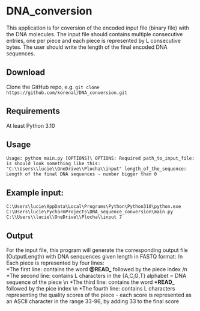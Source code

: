 # DNA_conversion
This application is for coversion of the encoded input file (binary file) with the DNA molecules. The input file should contains multiple consecutive entries, one per piece and each piece is represented by L consecutive bytes. The user should write the length of the final encoded DNA sequences.

## Download
Clone the GitHub repo, e.g. `git clone https://github.com/korenal/DNA_conversion.git`

## Requirements
At least Python 3.10

## Usage
`Usage: python main.py [OPTIONS]\
OPTIONS:
	Required
	path_to_input_file: is should look something like this: "C:\\Users\\lucie\\OneDrive\\Plocha\\input"
 	length_of_the_sequence: Length of the final DNA sequences - number bigger than 0 `

## Example input: 
  `C:\Users\lucie\AppData\Local\Programs\Python\Python310\python.exe C:\Users\lucie\PycharmProjects\DNA_sequence_conversion\main.py C:\\Users\\lucie\\OneDrive\\Plocha\\input 7`

## Output
For the input file, this program will generate the corresponding output file (OutputLength) with DNA senquences given length in FASTQ format: /n
Each piece is represented by four lines:<br>
	*The first line: contains the word **@READ_** followed by the piece index /n
 	*The second line: contains L characters in the {A,C,G,T} alphabet = DNA sequence of the piece \n
  	*The third line: contains the word **+READ_** followed by the pice index \n
   	*The fourth line: contains L characters representing the quality scores of the piece - each score is represented as an ASCII character in the range 33-96, by adding 33 to the final score




